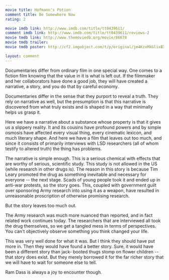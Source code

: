 ```yaml
---
movie title: Hofmann's Potion
comment title: Be Somewhere Now
rating: 2

movie imdb link: http://www.imdb.com/title/tt0439611/
comment imdb link: http://www.imdb.com/title/tt0439611/reviews-2
movie tmdb link: http://www.themoviedb.org/movie/86678
movie tmdb trailer: 
movie tmdb poster: http://cf2.imgobject.com/t/p/original/jm4KzxMkGlixBXFcxmiOXVh11D3.jpg

layout: comment
---
```


Documentaries differ from ordinary film in one special way. One comes to a fiction film knowing that the value in it is what is left out. If the filmmaker and her collaborators have done a good job, they will have created a narrative, a story, and you do that by careful economy.

Documentaries differ in the sense that they purport to reveal a truth. They rely on narrative as well, but the presumption is that this narrative is discovered from what truly exists and is shaped in a way that minimally helps us grasp it.

Here we have a narrative about a substance whose property is that it gives us a slippery reality. It and its cousins have profound powers and by simple osmosis have affected every visual thing, every cinematic lexicon, and much literary shape. And here we have a film that leaves out too much, and since it consists of primarily interviews with LSD researchers (all of whom testify to altered truth) the thing has problems.

The narrative is simple enough. This is a serious chemical with effects that are worthy of serious, scientific study. This study is not allowed in the US (while research in other drugs is). The reason in this story is because Tim Leary promoted the drug as something inevitable and necessary for everyone -- the next stage. Scads of young people took it and ended up in anti-war protests, so the story goes. This, coupled with government guilt over sponsoring Army research into using it as a weapon, have resulted in unreasonable proscription of otherwise promising research.

But the story leaves too much out.

The Army research was much more nuanced than reported, and in fact related work continues today. The researchers that are interviewed all took the drug themselves, so we get a tangled mess in terms of perspectives. You can't objectively observe something you think changed your life. 

This was very well done for what it was. But I think they should have put more in. Then they would have found a better story. Sure, it would have been a different story than jack- booted thugs stomp on flower children -- that story does exist. But they merely borrowed it for the far richer story that we will have to wait for someone else to tell.

Ram Dass is always a joy to encounter though.